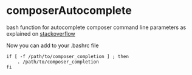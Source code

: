 composerAutocomplete
====================

bash function for autocomplete composer command line parameters as explained on [stackoverflow](http://stackoverflow.com/a/16693385)

Now you can add to your .bashrc file

    if [ -f /path/to/composer_completion ] ; then
        . /path/to/composer_completion
    fi

